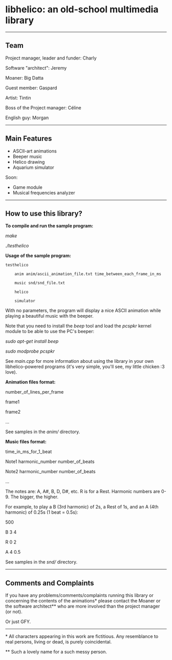 # libhelico: an old-school multimedia library

-------------
Team
-------------

Project manager, leader and funder: Charly

Software "architect": Jeremy

Moaner: Big Datta

Guest member: Gaspard

Artist: Tintin

Boss of the Project manager: Céline

English guy: Morgan

-------------
Main Features
-------------

* ASCII-art animations
* Beeper music
* Helico drawing
* Aquarium simulator

Soon:

* Game module
* Musical frequencies analyzer

-------------
How to use this library?
-------------

**To compile and run the sample program:**

*make*

*./testhelico*


**Usage of the sample program:**

    testhelico
    
        anim anim/ascii_animation_file.txt time_between_each_frame_in_ms
    
        music snd/snd_file.txt

        helico

        simulator
        
        
With no parameters, the program will display a nice ASCII animation while playing a beautiful music with the beeper.


Note that you need to install the *beep* tool and load the *pcspkr* kernel module to be able to use the PC's beeper:

*sudo apt-get install beep*

*sudo modprobe pcspkr*


See *main.cpp* for more information about using the library in your own libhelico-powered programs (it's very simple, you'll see, my little chicken :3 love).


**Animation files format:**

number_of_lines_per_frame

frame1

frame2

...

See samples in the *anim/* directory.


**Music files format:**

time_in_ms_for_1_beat

Note1 harmonic_number number_of_beats

Note2 harmonic_number number_of_beats

...

The notes are: A, A#, B, D, D#, etc. R is for a Rest.
Harmonic numbers are 0-9. The bigger, the higher.

For example, to play a B (3rd harmonic) of 2s, a Rest of 1s, and an A (4th harmonic) of 0.25s (1 beat = 0.5s):

500

B 3 4

R 0 2

A 4 0.5


See samples in the *snd/* directory.



-------------
Comments and Complaints
-------------

If you have any problems/comments/complaints running this library or concerning the contents of the animations\* please contact the Moaner or the software architect\*\* who are more involved than the project manager (or not).

Or just GFY.

-------------

\* All characters appearing in this work are fictitious. Any resemblance to real persons, living or dead, is purely coincidental.

\*\* Such a lovely name for a such messy person.


